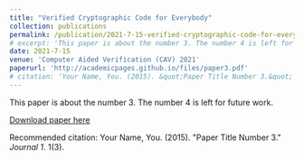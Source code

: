 ```yaml
---
title: "Verified Cryptographic Code for Everybody"
collection: publications
permalink: /publication/2021-7-15-verified-cryptographic-code-for-everybody
# excerpt: 'This paper is about the number 3. The number 4 is left for future work.'
date: 2021-7-15
venue: 'Computer Aided Verification (CAV) 2021'
paperurl: 'http://academicpages.github.io/files/paper3.pdf'
# citation: 'Your Name, You. (2015). &quot;Paper Title Number 3.&quot; <i>Journal 1</i>. 1(3).'
---
```

This paper is about the number 3. The number 4 is left for future work.

[Download paper here](http://academicpages.github.io/files/paper3.pdf)

Recommended citation: Your Name, You. (2015). "Paper Title Number 3." <i>Journal 1</i>. 1(3).